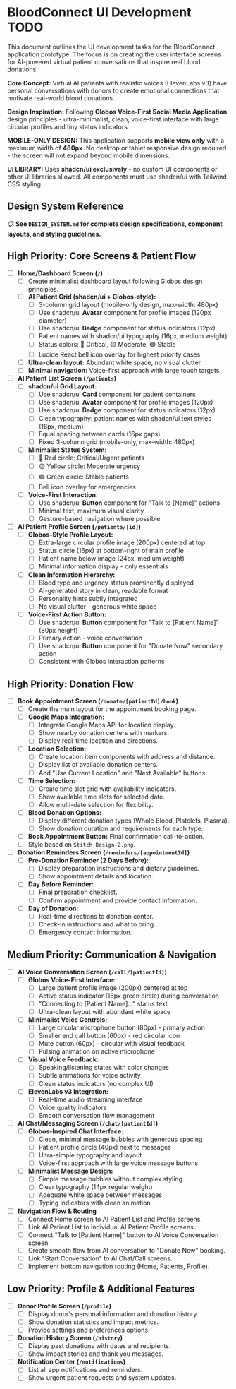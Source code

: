 # BloodConnect UI Development TODO

This document outlines the UI development tasks for the BloodConnect application prototype. The focus is on creating the user interface screens for AI-powered virtual patient conversations that inspire real blood donations.

**Core Concept:** Virtual AI patients with realistic voices (ElevenLabs v3) have personal conversations with donors to create emotional connections that motivate real-world blood donations.

**Design Inspiration:** Following **Globos Voice-First Social Media Application** design principles - ultra-minimalist, clean, voice-first interface with large circular profiles and tiny status indicators.

**MOBILE-ONLY DESIGN:** This application supports **mobile view only** with a maximum width of **480px**. No desktop or tablet responsive design required - the screen will not expand beyond mobile dimensions.

**UI LIBRARY:** Uses **shadcn/ui exclusively** - no custom UI components or other UI libraries allowed. All components must use shadcn/ui with Tailwind CSS styling.

## **Design System Reference**
📋 **See `DESIGN_SYSTEM.md` for complete design specifications, component layouts, and styling guidelines.**

## High Priority: Core Screens & Patient Flow

-   [ ] **Home/Dashboard Screen (`/`)**
    -   [ ] Create minimalist dashboard layout following Globos design principles.
    -   [ ] **AI Patient Grid (shadcn/ui + Globos-style):**
        -   [ ] 3-column grid layout (mobile-only design, max-width: 480px)
        -   [ ] Use shadcn/ui **Avatar** component for profile images (120px diameter)
        -   [ ] Use shadcn/ui **Badge** component for status indicators (12px)
        -   [ ] Patient names with shadcn/ui typography (16px, medium weight)
        -   [ ] Status colors: 🔴 Critical, 🟡 Moderate, 🟢 Stable
        -   [ ] Lucide React bell icon overlay for highest priority cases
    -   [ ] **Ultra-clean layout:** Abundant white space, no visual clutter
    -   [ ] **Minimal navigation:** Voice-first approach with large touch targets

-   [ ] **AI Patient List Screen (`/patients`)**
    -   [ ] **shadcn/ui Grid Layout:**
        -   [ ] Use shadcn/ui **Card** component for patient containers
        -   [ ] Use shadcn/ui **Avatar** component for profile images (120px)
        -   [ ] Use shadcn/ui **Badge** component for status indicators (12px)
        -   [ ] Clean typography: patient names with shadcn/ui text styles (16px, medium)
        -   [ ] Equal spacing between cards (16px gaps)
        -   [ ] Fixed 3-column grid (mobile-only, max-width: 480px)
    -   [ ] **Minimalist Status System:**
        -   [ ] 🔴 Red circle: Critical/Urgent patients  
        -   [ ] 🟡 Yellow circle: Moderate urgency
        -   [ ] 🟢 Green circle: Stable patients
        -   [ ] Bell icon overlay for emergencies
    -   [ ] **Voice-First Interaction:**
        -   [ ] Use shadcn/ui **Button** component for "Talk to [Name]" actions
        -   [ ] Minimal text, maximum visual clarity
        -   [ ] Gesture-based navigation where possible

-   [ ] **AI Patient Profile Screen (`/patients/[id]`)**
    -   [ ] **Globos-Style Profile Layout:**
        -   [ ] Extra-large circular profile image (200px) centered at top
        -   [ ] Status circle (16px) at bottom-right of main profile
        -   [ ] Patient name below image (24px, medium weight)
        -   [ ] Minimal information display - only essentials
    -   [ ] **Clean Information Hierarchy:**
        -   [ ] Blood type and urgency status prominently displayed
        -   [ ] AI-generated story in clean, readable format
        -   [ ] Personality hints subtly integrated
        -   [ ] No visual clutter - generous white space
    -   [ ] **Voice-First Action Button:**
        -   [ ] Use shadcn/ui **Button** component for "Talk to [Patient Name]" (80px height)
        -   [ ] Primary action - voice conversation
        -   [ ] Use shadcn/ui **Button** component for "Donate Now" secondary action
        -   [ ] Consistent with Globos interaction patterns

## High Priority: Donation Flow

-   [ ] **Book Appointment Screen (`/donate/[patientId]/book`)**
    -   [ ] Create the main layout for the appointment booking page.
    -   [ ] **Google Maps Integration:**
        -   [ ] Integrate Google Maps API for location display.
        -   [ ] Show nearby donation centers with markers.
        -   [ ] Display real-time location and directions.
    -   [ ] **Location Selection:**
        -   [ ] Create location item components with address and distance.
        -   [ ] Display list of available donation centers.
        -   [ ] Add "Use Current Location" and "Next Available" buttons.
    -   [ ] **Time Selection:**
        -   [ ] Create time slot grid with availability indicators.
        -   [ ] Show available time slots for selected date.
        -   [ ] Allow multi-date selection for flexibility.
    -   [ ] **Blood Donation Options:**
        -   [ ] Display different donation types (Whole Blood, Platelets, Plasma).
        -   [ ] Show donation duration and requirements for each type.
    -   [ ] **Book Appointment Button:** Final confirmation call-to-action.
    -   [ ] Style based on `Stitch Design-2.png`.

-   [ ] **Donation Reminders Screen (`/reminders/[appointmentId]`)**
    -   [ ] **Pre-Donation Reminder (2 Days Before):**
        -   [ ] Display preparation instructions and dietary guidelines.
        -   [ ] Show appointment details and location.
    -   [ ] **Day Before Reminder:**
        -   [ ] Final preparation checklist.
        -   [ ] Confirm appointment and provide contact information.
    -   [ ] **Day of Donation:**
        -   [ ] Real-time directions to donation center.
        -   [ ] Check-in instructions and what to bring.
        -   [ ] Emergency contact information.

## Medium Priority: Communication & Navigation

-   [ ] **AI Voice Conversation Screen (`/call/[patientId]`)**
    -   [ ] **Globos Voice-First Interface:**
        -   [ ] Large patient profile image (200px) centered at top
        -   [ ] Active status indicator (16px green circle) during conversation  
        -   [ ] "Connecting to [Patient Name]..." status text
        -   [ ] Ultra-clean layout with abundant white space
    -   [ ] **Minimalist Voice Controls:**
        -   [ ] Large circular microphone button (80px) - primary action
        -   [ ] Smaller end call button (60px) - red circular icon
        -   [ ] Mute button (60px) - circular with visual feedback
        -   [ ] Pulsing animation on active microphone
    -   [ ] **Visual Voice Feedback:**
        -   [ ] Speaking/listening states with color changes
        -   [ ] Subtle animations for voice activity
        -   [ ] Clean status indicators (no complex UI)
    -   [ ] **ElevenLabs v3 Integration:**
        -   [ ] Real-time audio streaming interface
        -   [ ] Voice quality indicators
        -   [ ] Smooth conversation flow management

-   [ ] **AI Chat/Messaging Screen (`/chat/[patientId]`)**
    -   [ ] **Globos-Inspired Chat Interface:**
        -   [ ] Clean, minimal message bubbles with generous spacing
        -   [ ] Patient profile circle (40px) next to messages
        -   [ ] Ultra-simple typography and layout
        -   [ ] Voice-first approach with large voice message buttons
    -   [ ] **Minimalist Message Design:**
        -   [ ] Simple message bubbles without complex styling
        -   [ ] Clear typography (14px regular weight)
        -   [ ] Adequate white space between messages
        -   [ ] Typing indicators with clean animation

-   [ ] **Navigation Flow & Routing**
    -   [ ] Connect Home screen to AI Patient List and Profile screens.
    -   [ ] Link AI Patient List to individual AI Patient Profile screens.
    -   [ ] Connect "Talk to [Patient Name]" button to AI Voice Conversation screen.
    -   [ ] Create smooth flow from AI conversation to "Donate Now" booking.
    -   [ ] Link "Start Conversation" to AI Chat/Call screens.
    -   [ ] Implement bottom navigation routing (Home, Patients, Profile).

## Low Priority: Profile & Additional Features

-   [ ] **Donor Profile Screen (`/profile`)**
    -   [ ] Display donor's personal information and donation history.
    -   [ ] Show donation statistics and impact metrics.
    -   [ ] Provide settings and preferences options.

-   [ ] **Donation History Screen (`/history`)**
    -   [ ] Display past donations with dates and recipients.
    -   [ ] Show impact stories and thank you messages.

-   [ ] **Notification Center (`/notifications`)**
    -   [ ] List all app notifications and reminders.
    -   [ ] Show urgent patient requests and system updates.
